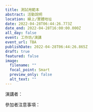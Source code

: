 ```yaml
---
title: 測試用範本
abstract: 活動說明
location: 線上/實體地址
date: 2022-04-28T06:44:26.773Z
date_end: 2022-04-28T16:00:00.000Z
all_day: false
event: 工作坊/演講
event_url: TBA
publishDate: 2022-04-28T06:44:26.865Z
draft: true
featured: false
image:
  filename: ""
  focal_point: Smart
  preview_only: false
  alt_text: ""
---
```

演講者：

參加者注意事項：